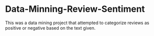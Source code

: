 # Data-Minning-Review-Sentiment
This was a data mining project that attempted to categorize reviews as positive or negative based on the text given.
